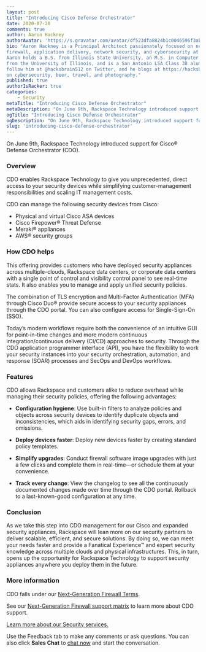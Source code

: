 ```yaml
---
layout: post
title: "Introducing Cisco Defense Orchestrator"
date: 2020-07-20
comments: true
author: Aaron Hackney
authorAvatar: 'https://s.gravatar.com/avatar/df523dfa8824b1c0046596f3ab981a9c'
bio: "Aaron Hackney is a Principal Architect passionately focused on next-generation
firewall, application delivery, network security, and cybersecurity at Rackspace.
Aaron holds a B.S. from Illinois State University, an M.S. in Computer Science
from the University of Illinois, and is a San Antonio LSA Class 38 alum. You can
follow him at @hacksbrain512 on Twitter, and he blogs at https://hacksbrain.com
on cybersecurity, beer, travel, and photography."
published: true
authorIsRacker: true
categories:
    - Security
metaTitle: "Introducing Cisco Defense Orchestrator"
metaDescription: "On June 9th, Rackspace Technology introduced support for Cisco&reg; Defense Orchestrator (CDO)."
ogTitle: "Introducing Cisco Defense Orchestrator"
ogDescription: "On June 9th, Rackspace Technology introduced support for Cisco&reg; Defense Orchestrator (CDO)."
slug: 'introducing-cisco-defense-orchestrator'
---
```


On June 9th, Rackspace Technology introduced support for Cisco&reg; Defense
Orchestrator (CDO).

<!--more-->

### Overview

CDO enables Rackspace Technology to give you unprecedented, direct access to
your security devices while simplifying customer-management responsibilities and
scaling IT management costs.

CDO can manage the following security devices from Cisco:

- Physical and virtual Cisco ASA devices
- Cisco Firepower&reg; Threat Defense
- Meraki&reg; appliances
- AWS&reg; security groups

### How CDO helps

This offering provides customers who have deployed security appliances across
multiple-clouds, Rackspace data centers, or corporate data centers with a single
point of control and visibility control panel to see real-time stats. It also
enables you to manage and apply unified security policies.

The combination of TLS encryption and Multi-Factor Authentication (MFA) through
Cisco Duo® provide secure access to your security appliances through the CDO portal.
You can also configure access for Single-Sign-On (SSO).

Today’s modern workflows require both the convenience of an intuitive GUI for
point-in-time changes and more modern continuous integration/continuous delivery
(CI/CD) approaches to security. Through the CDO application programmer interface
(API), you have the flexibility to work your security instances into your security
orchestration, automation, and response (SOAR) processes and SecOps and DevOps
workflows.

### Features

CDO allows Rackspace and customers alike to reduce overhead while managing their
security policies, offering the following advantages:

- **Configuration hygiene**: Use built-in filters to analyze policies and
  objects across security devices to identify duplicate objects and
  inconsistencies, which aids in identifying security gaps, errors, and omissions.

- **Deploy devices faster**: Deploy new devices faster by creating standard
  policy templates.

- **Simplify upgrades**: Conduct firewall software image upgrades with just a
  few clicks and complete them in real-time&mdash;or schedule them at your
  convenience.

- **Track every change**: View the changelog to see all the continuously
  documented changes made over time through the CDO portal. Rollback to a
  last-known-good configuration at any time.

### Conclusion

As we take this step into CDO management for our Cisco and expanded security
appliances, Rackspace will lean more on our security partners to deliver
scalable, efficient, and secure solutions. By doing so, we can meet your needs
faster and provide a Fanatical Experience&trade; and expert security knowledge
across multiple clouds and physical infrastructures. This, in turn, opens up the
opportunity for Rackspace Technology to support security appliances anywhere you
deploy them in the future.

### More information

CDO falls under our [Next-Generation Firewall Terms](https://www.rackspace.com/information/legal/ngfw).

See our [Next-Generation Firewall support matrix](https://support.rackspace.com/how-to/ngfw-feature-matrix/)
to learn more about CDO support.

<a class="cta blue" id="cta" href="https://www.rackspace.com/security">Learn more about our Security services.</a>

Use the Feedback tab to make any comments or ask questions. You can also click
**Sales Chat** to [chat now](https://www.rackspace.com/) and start the conversation.
